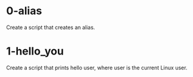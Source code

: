 # 0-alias
Create a script that creates an alias.

# 1-hello_you
Create a script that prints hello user, where user is the current Linux user.
